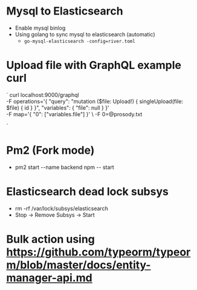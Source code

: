 # Mysql to Elasticsearch

- Enable mysql binlog
- Using golang to sync mysql to elasticsearch (automatic)
	- `go-mysql-elasticsearch -config=river.toml`

# Upload file with GraphQL example curl

`
	curl localhost:9000/graphql \
	-F operations='{ "query": "mutation ($file: Upload!) { singleUpload(file: $file) { id } }", "variables": { "file": null } }' \
	-F map='{ "0": ["variables.file"] }' \ -F 0=@prosody.txt

`

# Pm2 (Fork mode)

- pm2 start --name backend npm -- start

# Elasticsearch dead lock subsys

- rm -rf /var/lock/subsys/elasticsearch
- Stop -> Remove Subsys -> Start

# Bulk action using https://github.com/typeorm/typeorm/blob/master/docs/entity-manager-api.md
